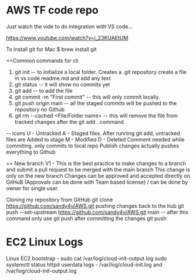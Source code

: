 # AWS TF code repo
Just watch the vide to do integration with VS code...

https://www.youtube.com/watch?v=i_23KUAEtUM

To install git for Mac
$ brew install git

==Common commands for cli
1. git init -- to initialize a local folder. Creates a .git repository
create a file in vs code readme.md and add any text
2. git status -- it will show no commits yet
3. git add <Filename> -- to add the file
4. git commit -m "First commit" -- this will only commit locally. 
5. git push origin main -- all the staged commits will be pushed to the repository no Github
6. git rm --cached <File/Folder name> -- this will remove the file from tracked changes after the git add . command

-- icons
U - Untracked
A - Staged files. After running git add, untracked files are Added to stage
M - Modified
D - Deleted
Comment needed while commiting. only commits to local repo
Publish changes actually pushes everything to Github

== New branch V1 - This is the best practice to make changes to a branch and submit a pull request to be merged with the main branch
This change is only on the new branch
Changes can be approved and accepted directly on GitHuB (Approvals can be done with Team based license) / can be done by owner for single user.

Cloning my repository from GitHub
git clone https://github.com/sandy4v/AWS.git
pushing changes back to the hub
git push --set-upstream https://github.com/sandy4v/AWS.git main   -- after this command only use git push after committing the changes
git push


EC2 Linux Logs
==
Linux EC2 bootstrap - sudo cat /var/log/cloud-init-output.log
sudo systemctl status httpd 
userdata logs - /var/log/cloud-init.log and
                /var/log/cloud-init-output.log
